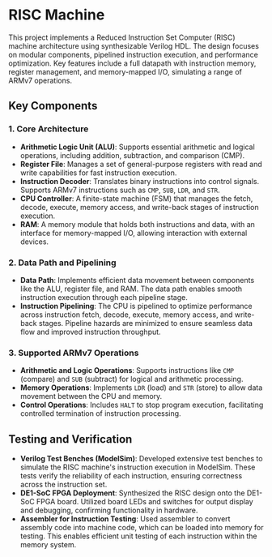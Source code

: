# RISC Machine

This project implements a Reduced Instruction Set Computer (RISC) machine architecture using synthesizable Verilog HDL. The design focuses on modular components, pipelined instruction execution, and performance optimization. Key features include a full datapath with instruction memory, register management, and memory-mapped I/O, simulating a range of ARMv7 operations.

## Key Components

### 1. Core Architecture
- **Arithmetic Logic Unit (ALU)**: Supports essential arithmetic and logical operations, including addition, subtraction, and comparison (CMP).
- **Register File**: Manages a set of general-purpose registers with read and write capabilities for fast instruction execution.
- **Instruction Decoder**: Translates binary instructions into control signals. Supports ARMv7 instructions such as `CMP`, `SUB`, `LDR`, and `STR`.
- **CPU Controller**: A finite-state machine (FSM) that manages the fetch, decode, execute, memory access, and write-back stages of instruction execution.
- **RAM**: A memory module that holds both instructions and data, with an interface for memory-mapped I/O, allowing interaction with external devices.

### 2. Data Path and Pipelining
- **Data Path**: Implements efficient data movement between components like the ALU, register file, and RAM. The data path enables smooth instruction execution through each pipeline stage.
- **Instruction Pipelining**: The CPU is pipelined to optimize performance across instruction fetch, decode, execute, memory access, and write-back stages. Pipeline hazards are minimized to ensure seamless data flow and improved instruction throughput.

### 3. Supported ARMv7 Operations
- **Arithmetic and Logic Operations**: Supports instructions like `CMP` (compare) and `SUB` (subtract) for logical and arithmetic processing.
- **Memory Operations**: Implements `LDR` (load) and `STR` (store) to allow data movement between the CPU and memory.
- **Control Operations**: Includes `HALT` to stop program execution, facilitating controlled termination of instruction processing.

## Testing and Verification

- **Verilog Test Benches (ModelSim)**: Developed extensive test benches to simulate the RISC machine's instruction execution in ModelSim. These tests verify the reliability of each instruction, ensuring correctness across the instruction set.
- **DE1-SoC FPGA Deployment**: Synthesized the RISC design onto the DE1-SoC FPGA board. Utilized board LEDs and switches for output display and debugging, confirming functionality in hardware.
- **Assembler for Instruction Testing**: Used assembler to convert assembly code into machine code, which can be loaded into memory for testing. This enables efficient unit testing of each instruction within the memory system.
